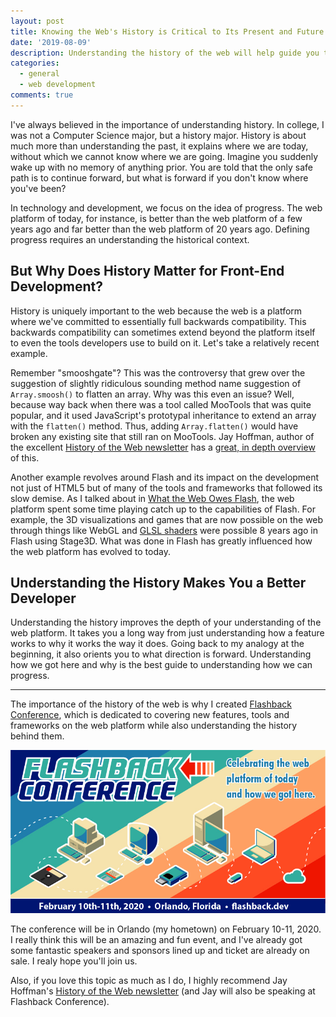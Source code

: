```yaml
---
layout: post
title: Knowing the Web's History is Critical to Its Present and Future
date: '2019-08-09'
description: Understanding the history of the web will help guide you to its future. 
categories:
  - general
  - web development
comments: true
---
```


I've always believed in the importance of understanding history. In college, I was not a Computer Science major, but a history major. History is about much more than understanding the past, it explains where we are today, without which we cannot know where we are going. Imagine you suddenly wake up with no memory of anything prior. You are told that the only safe path is to continue forward, but what is forward if you don't know where you've been?

In technology and development, we focus on the idea of progress. The web platform of today, for instance, is better than the web platform of a few years ago and far better than the web platform of 20 years ago. Defining progress requires an understanding the historical context.

## But Why Does History Matter for Front-End Development?

History is uniquely important to the web because the web is a platform where we've committed to essentially full backwards compatibility. This backwards compatibility can sometimes extend beyond the platform itself to even the tools developers use to build on it. Let's take a relatively recent example.

Remember "smooshgate"? This was the controversy that grew over the suggestion of slightly ridiculous sounding method name suggestion of `Array.smoosh()` to flatten an array. Why was this even an issue? Well, because way back when there was a tool called MooTools that was quite popular, and it used JavaScript's prototypal inheritance to extend an array with the `flatten()` method. Thus, adding `Array.flatten()` would have broken any existing site that still ran on MooTools. Jay Hoffman, author of the excellent [History of the Web newsletter](https://thehistoryoftheweb.com/) has a [great, in depth overview](https://css-tricks.com/yet-another-javascript-framework/) of this.

Another example revolves around Flash and its impact on the development not just of HTML5 but of many of the tools and frameworks that followed its slow demise. As I talked about in [What the Web Owes Flash](https://dev.to/remotesynth/what-the-web-owes-flash), the web platform spent some time playing catch up to the capabilities of Flash. For example, the 3D visualizations and games that are now possible on the web through things like WebGL and [GLSL shaders](https://developer.mozilla.org/en-US/docs/Games/Techniques/3D_on_the_web/GLSL_Shaders) were possible 8 years ago in Flash using Stage3D. What was done in Flash has greatly influenced how the web platform has evolved to today.

## Understanding the History Makes You a Better Developer

Understanding the history improves the depth of your understanding of the web platform. It takes you a long way from just understanding how a feature works to why it works the way it does. Going back to my analogy at the beginning, it also orients you to what direction is forward. Understanding how we got here and why is the best guide to understanding how we can progress.

---

The importance of the history of the web is why I created [Flashback Conference](https://flashback.dev), which is dedicated to covering new features, tools and frameworks on the web platform while also understanding the history behind them.

[![Flashback Conference](/images/posts/flashback.jpg)](https://flashback.dev)

The conference will be in Orlando (my hometown) on February 10-11, 2020. I really think this will be an amazing and fun event, and I've already got some fantastic speakers and sponsors lined up and ticket are already on sale. I realy hope you'll join us.

Also, if you love this topic as much as I do, I highly recommend Jay Hoffman's [History of the Web newsletter](https://thehistoryoftheweb.com/) (and Jay will also be speaking at Flashback Conference).